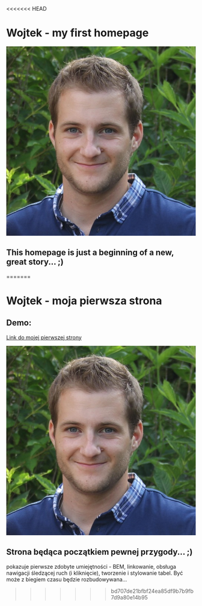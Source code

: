 <<<<<<< HEAD
# Wojtek - my first homepage

![Wojtek](images/Wojtek.jpg)

## This homepage is just a beginning of a new, great story... ;) 
=======
# Wojtek - moja pierwsza strona
## Demo: 
[Link do mojej pierwszej strony](https://woytekmig.github.io/homepage/)

![Wojtek](images/Wojtek.jpg)

## Strona będąca początkiem pewnej przygody... ;) 
pokazuje pierwsze zdobyte umiejętności - BEM, linkowanie, obsługa nawigacji śledzącej ruch (i kliknięcie), tworzenie i stylowanie tabel.
Być może z biegiem czasu będzie rozbudowywana...
>>>>>>> bd707de21bfbf24ea85df9b7b9fb7d9a80e14b95
